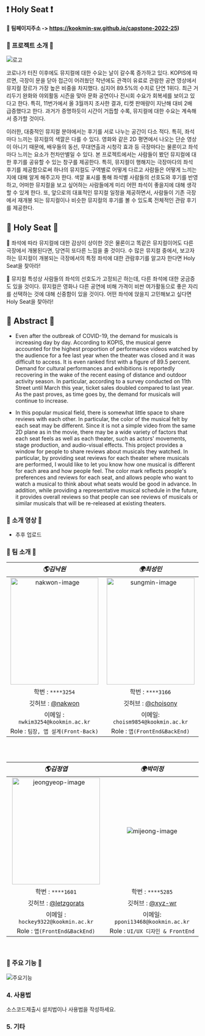 ## ❗️ Holy Seat ❗️
**🎵 팀페이지주소 -> https://kookmin-sw.github.io/capstone-2022-25)**

### 📝 프로젝트 소개 📝
![로고](https://user-images.githubusercontent.com/77396189/161648406-3f7ee51f-3838-4bb0-bfba-bd3ba7c7c539.png)

 코로나가 터진 이후에도 뮤지컬에 대한 수요는 날이 갈수록 증가하고 있다. KOPIS에 따르면, 극장이 문을 닫아 접근이 어려웠던 작년에도 관객이 유료로 관람한 공연 영상에서 뮤지컬 장르가 가장 높은 비중을 차지했다. 심지어 89.5%의 수치로 단연 1위다. 
 최근 거리두기 완화와 야외활동 시즌을 맞아 문화 공연이나 전시회 수요가 회복세를 보이고 있다고 한다. 특히, 11번가에서 올 3월까지 조사한 결과, 티켓 판매량이 지난해 대비 2배 급증했다고 한다. 과거가 증명하듯이 시간이 거듭할 수록, 뮤지컬에 대한 수요는 계속해서 증가할 것이다.
 
 이러한, 대중적인 뮤지컬 분야에서는 후기를 서로 나누는 공간이 다소 적다. 특히, 좌석마다 느끼는 뮤지컬의 색깔은 다를 수 있다. 영화와 같은 2D 평면에서 나오는 단순 영상이 아니기 때문에, 배우들의 동선, 무대연출과 시청각 효과 등 극장마다는 물론이고 좌석마다 느끼는 요소가 천차만별일 수 있다. 
 본 프로젝트에서는 사람들이 봤던 뮤지컬에 대한 후기를 공유할 수 있는 창구를 제공한다. 특히, 뮤지컬이 행해지는 극장마다의 좌석 후기를 제공함으로써 하나의 뮤지컬도 구역별로 어떻게 다르고 사람들은 어떻게 느끼는지에 대해 알게 해주고자 한다.
 색깔 표시를 통해 좌석별 사람들의 선호도와 후기를 반영하고, 어떠한 뮤지컬을 보고 싶어하는 사람들에게 미리 어떤 좌석이 좋을지에 대해 생각할 수 있게 한다.
 또, 앞으로의 대표적인 뮤지컬 일정을 제공하면서, 사람들이 기존 극장에서 재개봉 되는 뮤지컬이나 비슷한 뮤지컬의 후기를 볼 수 있도록 전체적인 관람 후기를 제공한다.  

## 💺 Holy Seat 💺

👑 좌석에 따라 뮤지컬에 대한 감상이 상이한 것은 물론이고 똑같은 뮤지컬이어도 다른 극장에서 개봉된다면, 당연히 또다른 느낌을 줄 것이다. 수 많은 뮤지컬 중에서, 보고자 하는 뮤지컬이 개봉되는 극장에서의 특정 좌석에 대한 관람후기를 알고자 한다면 Holy Seat을 찾아라!

👑 뮤지컬 특성상 사람들의 좌석의 선호도가 고정되곤 하는데, 다른 좌석에 대한 궁금증도 있을 것이다. 뮤지컬은 영화나 다른 공연에 비해 가격이 비싼 여가활동으로 좋은 자리를 선택하는 것에 대해 신중함이 있을 것이다. 어떤 좌석에 앉을지 고민해보고 싶다면 Holy Seat을 찾아라!

## 📝 Abstract 📝


- Even after the outbreak of COVID-19, the demand for musicals is increasing day by day. According to KOPIS, the musical genre accounted for the highest proportion of performance videos watched by the audience for a fee last year when the theater was closed and it was difficult to access. It is even ranked first with a figure of 89.5 percent. Demand for cultural performances and exhibitions is reportedly recovering in the wake of the recent easing of distance and outdoor activity season. In particular, according to a survey conducted on 11th Street until March this year, ticket sales doubled compared to last year. As the past proves, as time goes by, the demand for musicals will continue to increase.

- In this popular musical field, there is somewhat little space to share reviews with each other. In particular, the color of the musical felt by each seat may be different. Since it is not a simple video from the same 2D plane as in the movie, there may be a wide variety of factors that each seat feels as well as each theater, such as actors' movements, stage production, and audio-visual effects. This project provides a window for people to share reviews about musicals they watched. In particular, by providing seat reviews for each theater where musicals are performed, I would like to let you know how one musical is different for each area and how people feel. The color mark reflects people's preferences and reviews for each seat, and allows people who want to watch a musical to think about what seats would be good in advance. In addition, while providing a representative musical schedule in the future, it provides overall reviews so that people can see reviews of musicals or similar musicals that will be re-released at existing theaters.


### 🎥 소개 영상 🎥

  - 추후 업로드

###  🙋 팀 소개 🙋


| **_🌎김낙원_** | **_🌍최성민_**|
| :-------------------------------: | :-------------------------------:| 
|<img src="https://user-images.githubusercontent.com/77396189/160855558-885b3867-f80e-4692-8d2b-764a559c2271.jpg" alt="nakwon-image" width="230px" height="280px">| <img src="https://user-images.githubusercontent.com/77396189/160852649-7156ab23-57da-4a6a-98ed-7117a59690a5.jpg" alt="sungmin-image" width="230px" height="280px">|
| 학번 : `****3254`| 학번 : `****3166` |
| 깃허브 : [@nakwon](https://github.com/nakwon) | 깃허브 : [@choisony](https://github.com/choisony) |   
| 이메일 : `nwkim3254@kookmin.ac.kr` | 이메일: `choism9854@kookmin.ac.kr` |
| Role : `팀장, 앱 설계(Front-Back)`| Role : `앱(FrontEnd&BackEnd)`|

<br>
<br>

| **_🌎김정엽_** | **_🌍박미정_**|
| :-------------------------------: | :-------------------------------:| 
|<img src="https://user-images.githubusercontent.com/77396189/160841958-7d77efbf-cf60-48c4-bc50-c3def00f4b38.jpg" alt="jeongyeop-image" width="230px" height="280px">| <img src="https://user-images.githubusercontent.com/77396189/161692319-984ceac9-3223-453e-87b4-3e5c0dcafbd3.jpg" alt="mijeong-image">|
| 학번 : `****1601` | 학번 : `****5285` |
| 깃허브 : [@letzgorats](https://github.com/letzgorats) | 깃허브 : [@xyz-wr](https://github.com/xyz-wr)|
| 이메일 : `hockey9322@kookmin.ac.kr` | 이메일: `pponi13468@kookmin.ac.kr` | 
| Role : `앱(FrontEnd&BackEnd)`| Role : `UI/UX 디자인 & FrontEnd`|

<br>

### 🎹 주요 기능 🎹

![주요기능](https://user-images.githubusercontent.com/77396189/162107777-9168ea16-7bdf-4a2e-abec-d344e6f244c0.jpg)

### 4. 사용법

소스코드제출시 설치법이나 사용법을 작성하세요.

### 5. 기타
